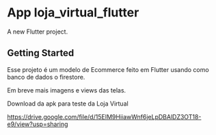 # App loja_virtual_flutter

A new Flutter project.

## Getting Started

Esse projeto é um modelo de Ecommerce feito em Flutter usando como banco de dados o firestore.

Em breve mais imagens e views das telas.

Download da apk para teste da Loja Virtual

https://drive.google.com/file/d/15EIM9HiiawWnf6jeLpDBAlDZ3OT18-e9/view?usp=sharing
